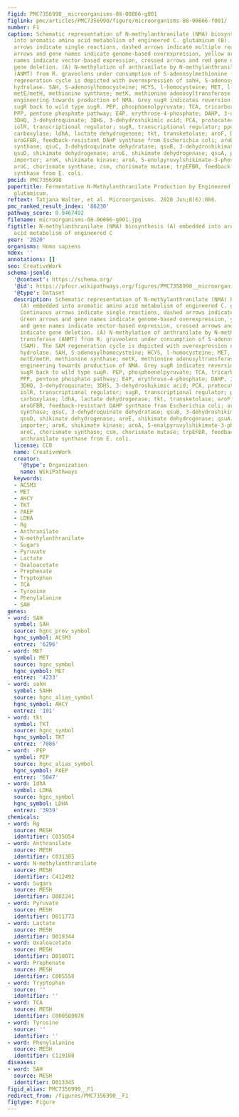 ```yaml
---
figid: PMC7356990__microorganisms-08-00866-g001
figlink: pmc/articles/PMC7356990/figure/microorganisms-08-00866-f001/
number: F1
caption: Schematic representation of N-methylanthranilate (NMA) biosynthesis (A) embedded
  into aromatic amino acid metabolism of engineered C. glutamicum (B). Continuous
  arrows indicate single reactions, dashed arrows indicate multiple reactions. Green
  arrows and gene names indicate genome-based overexpression, yellow arrows and gene
  names indicate vector-based expression, crossed arrows and red gene names indicate
  gene deletion. (A) N-methylation of anthranilate by N-methylanthranilate transferase
  (ANMT) from R. graveolens under consumption of S-adenosylmethionine (SAM). The SAM
  regeneration cycle is depicted with overexpression of sahH, S-adenosylhomocysteine
  hydrolase. SAH, S-adenosylhomocysteine; HCYS, l-homocysteine; MET, l-methionine;
  metE/metH, methionine synthase; metK, methionine adenosyltransferase. (B) Strain
  engineering towards production of NMA. Grey sugR indicates reversion of deleted
  sugR back to wild type sugR. PEP, phosphoenolpyruvate; TCA, tricarboxylic acid;
  PPP, pentose phosphate pathway; E4P, erythrose-4-phosphate; DAHP, 3-deoxy-d-arabinoheptulosonate-7-phosphate;
  3DHQ, 3-dehydroquinate; 3DHS, 3-dehydroshikimic acid; PCA, protocatechuic acid;
  iolR, transcriptional regulator; sugR, transcriptional regulator; ppc, phosphoenolpyruvate
  carboxylase; ldhA, lactate dehydrogenase; tkt, transketolase; aroF, DAHP synthase;
  aroGFBR, feedback-resistant DAHP synthase from Escherichia coli; aroB, 3-dehydroquinate
  synthase; qsuC, 3-dehydroquinate dehydratase; qsuB, 3-dehydroshikimate dehydratase;
  qsuD, shikimate dehydrogenase; aroE, shikimate dehydrogenase; qsuA, putative shikimate
  importer; aroK, shikimate kinase; aroA, 5-enolpyruvylshikimate-3-phosphate synthase;
  aroC, chorismate synthase; csm, chorismate mutase; trpEFBR, feedback-resistant anthranilate
  synthase from E. coli.
pmcid: PMC7356990
papertitle: Fermentative N-Methylanthranilate Production by Engineered Corynebacterium
  glutamicum.
reftext: Tatjana Walter, et al. Microorganisms. 2020 Jun;8(6):866.
pmc_ranked_result_index: '86230'
pathway_score: 0.9467492
filename: microorganisms-08-00866-g001.jpg
figtitle: N-methylanthranilate (NMA) biosynthesis (A) embedded into aromatic amino
  acid metabolism of engineered C
year: '2020'
organisms: Homo sapiens
ndex: ''
annotations: []
seo: CreativeWork
schema-jsonld:
  '@context': https://schema.org/
  '@id': https://pfocr.wikipathways.org/figures/PMC7356990__microorganisms-08-00866-g001.html
  '@type': Dataset
  description: Schematic representation of N-methylanthranilate (NMA) biosynthesis
    (A) embedded into aromatic amino acid metabolism of engineered C. glutamicum (B).
    Continuous arrows indicate single reactions, dashed arrows indicate multiple reactions.
    Green arrows and gene names indicate genome-based overexpression, yellow arrows
    and gene names indicate vector-based expression, crossed arrows and red gene names
    indicate gene deletion. (A) N-methylation of anthranilate by N-methylanthranilate
    transferase (ANMT) from R. graveolens under consumption of S-adenosylmethionine
    (SAM). The SAM regeneration cycle is depicted with overexpression of sahH, S-adenosylhomocysteine
    hydrolase. SAH, S-adenosylhomocysteine; HCYS, l-homocysteine; MET, l-methionine;
    metE/metH, methionine synthase; metK, methionine adenosyltransferase. (B) Strain
    engineering towards production of NMA. Grey sugR indicates reversion of deleted
    sugR back to wild type sugR. PEP, phosphoenolpyruvate; TCA, tricarboxylic acid;
    PPP, pentose phosphate pathway; E4P, erythrose-4-phosphate; DAHP, 3-deoxy-d-arabinoheptulosonate-7-phosphate;
    3DHQ, 3-dehydroquinate; 3DHS, 3-dehydroshikimic acid; PCA, protocatechuic acid;
    iolR, transcriptional regulator; sugR, transcriptional regulator; ppc, phosphoenolpyruvate
    carboxylase; ldhA, lactate dehydrogenase; tkt, transketolase; aroF, DAHP synthase;
    aroGFBR, feedback-resistant DAHP synthase from Escherichia coli; aroB, 3-dehydroquinate
    synthase; qsuC, 3-dehydroquinate dehydratase; qsuB, 3-dehydroshikimate dehydratase;
    qsuD, shikimate dehydrogenase; aroE, shikimate dehydrogenase; qsuA, putative shikimate
    importer; aroK, shikimate kinase; aroA, 5-enolpyruvylshikimate-3-phosphate synthase;
    aroC, chorismate synthase; csm, chorismate mutase; trpEFBR, feedback-resistant
    anthranilate synthase from E. coli.
  license: CC0
  name: CreativeWork
  creator:
    '@type': Organization
    name: WikiPathways
  keywords:
  - ACSM3
  - MET
  - AHCY
  - TKT
  - PAEP
  - LDHA
  - Rg
  - Anthranilate
  - N-methylanthranilate
  - Sugars
  - Pyruvate
  - Lactate
  - Oxaloacetate
  - Prephenate
  - Tryptophan
  - TCA
  - Tyrosine
  - Phenylalanine
  - SAH
genes:
- word: SAH
  symbol: SAH
  source: hgnc_prev_symbol
  hgnc_symbol: ACSM3
  entrez: '6296'
- word: МЕТ
  symbol: MET
  source: hgnc_symbol
  hgnc_symbol: MET
  entrez: '4233'
- word: sahH
  symbol: SAHH
  source: hgnc_alias_symbol
  hgnc_symbol: AHCY
  entrez: '191'
- word: tkt
  symbol: TKT
  source: hgnc_symbol
  hgnc_symbol: TKT
  entrez: '7086'
- word: -PEP
  symbol: PEP
  source: hgnc_alias_symbol
  hgnc_symbol: PAEP
  entrez: '5047'
- word: IdhA
  symbol: LDHA
  source: hgnc_symbol
  hgnc_symbol: LDHA
  entrez: '3939'
chemicals:
- word: Rg
  source: MESH
  identifier: C035054
- word: Anthranilate
  source: MESH
  identifier: C031385
- word: N-methylanthranilate
  source: MESH
  identifier: C412492
- word: Sugars
  source: MESH
  identifier: D002241
- word: Pyruvate
  source: MESH
  identifier: D011773
- word: Lactate
  source: MESH
  identifier: D019344
- word: Oxaloacetate
  source: MESH
  identifier: D010071
- word: Prephenate
  source: MESH
  identifier: C005550
- word: Tryptophan
  source: ''
  identifier: ''
- word: TCA
  source: MESH
  identifier: C000589078
- word: Tyrosine
  source: ''
  identifier: ''
- word: Phenylalanine
  source: MESH
  identifier: C119108
diseases:
- word: SAH
  source: MESH
  identifier: D013345
figid_alias: PMC7356990__F1
redirect_from: /figures/PMC7356990__F1
figtype: Figure
---
```

